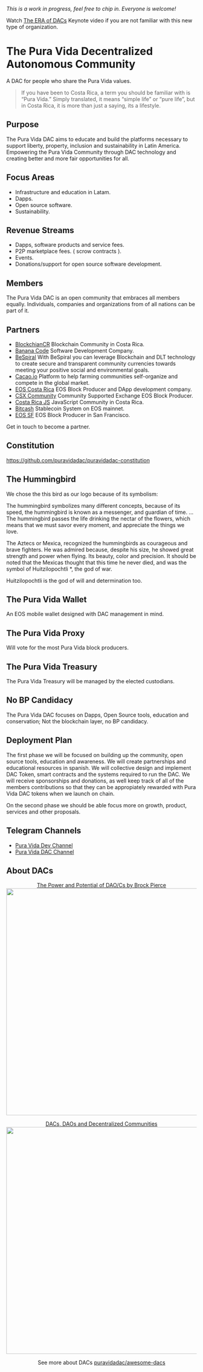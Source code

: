 *This is a work in progress, feel free to chip in. Everyone is welcome!*

Watch [The ERA of DACs](https://www.youtube.com/watch?v=ClJSLwoBtCc) Keynote video if you are not familiar with this new type of organization.

# The Pura Vida Decentralized Autonomous Community

A DAC for people who share the Pura Vida values.

> If you have been to Costa Rica, a term you should be familiar with is “Pura Vida.” Simply translated, it means “simple life” or “pure life”, but in Costa Rica, it is more than just a saying, its a lifestyle. 

## Purpose

The Pura Vida DAC aims to educate and build the platforms necessary to support liberty, property, inclusion and sustainability in Latin America. Empowering the Pura Vida Community through DAC technology and creating better and more fair opportunities for all. 

## Focus Areas

- Infrastructure and education in Latam.
- Dapps.
- Open source software.
- Sustainability. 

## Revenue Streams

- Dapps, software products and service fees.
- P2P marketplace fees. ( scrow contracts ).
- Events.
- Donations/support for open source software development. 

## Members

The Pura Vida DAC is an open community that embraces all members equally. 
Individuals, companies and organizations from of all nations can be part of it.

## Partners

- [BlockchianCR](https://blockchaincr.com) Blockchain Community in Costa Rica.
- [Banana Code](https://www.facebook.com/bananacode.co) Software Development Company.
- [BeSpiral](https://bespiral.com/) 
 With BeSpiral you can leverage Blockchain and DLT technology to create secure and transparent community currencies towards meeting your positive social and environmental goals.
- [Cacao.io](http://cacao.io/) Platform to help farming communities self-organize and compete in the global market. 
- [EOS Costa Rica](https://eoscostarica.io) EOS Block Producer and DApp development company. 
- [CSX Community](https://csx.io) Community Supported Exchange EOS Block Producer. 
- [Costa Rica JS](https://meetup.com/costaricajs) JavaScript Community in Costa Rica.
- [Bitcash](http://bitcash.org) Stablecoin System on EOS mainnet.
- [EOS SF](https://www.eossf.net) EOS Block Producer in San Francisco.

Get in touch to become a partner.

## Constitution

https://github.com/puravidadac/puravidadac-constitution

## The Hummingbird

We chose the this bird as our logo because of its symbolism:

The hummingbird symbolizes many different concepts, because of its speed, the hummingbird is known as a messenger, and guardian of time. ... The hummingbird passes the life drinking the nectar of the flowers, which means that we must savor every moment, and appreciate the things we love.

The Aztecs or Mexica, recognized the hummingbirds as courageous and brave fighters. He was admired because, despite his size, he showed great strength and power when flying. Its beauty, color and precision. It should be noted that the Mexicas thought that this time he never died, and was the symbol of Huitzilopochtli *, the god of war.

Huitzilopochtli is the god of will and determination too.

## The Pura Vida Wallet

An EOS mobile wallet designed with DAC management in mind.

## The Pura Vida Proxy

Will vote for the most Pura Vida block producers.

## The Pura Vida Treasury

The Pura Vida Treasury will be managed by the elected custodians.

## No BP Candidacy

The Pura Vida DAC focuses on Dapps, Open Source tools, education and conservation; Not the blockchain layer, no BP candidacy.

## Deployment Plan

The first phase we will be focused on building up the community, open source tools, education and awareness. We will create partnerships and educational resources in spanish. We will collective design and implement DAC Token, smart contracts and the systems required to run the DAC. We will receive sponsorships and donations, as well keep track of all of the members contributions so that they can be appropiately rewarded with Pura Vida DAC tokens when we launch on chain.

On the second phase we should be able focus more on growth, product, services and other proposals. 

## Telegram Channels

 - [Pura Vida Dev Channel](https://t.me/puravidadev)
 - [Pura Vida DAC Channel](https://t.me/puravidadac)

## About DACs

<p align="center">
	<a href="https://www.youtube.com/watch?v=Wf5gfjMfiHA">
    <span>The Power and Potential of DAO/Cs by Brock Pierce</span><br/>
		<img src="https://cdn-std.dprcdn.net/files/acc_635251/Io79a1" width="600">
	</a>
</p>

<p align="center">
	<a href="https://www.youtube.com/watch?v=-RzWkdp1AFw">
    <span>DACs, DAOs and Decentralized Communities</span><br/>
		<img src="https://cdn-std.dprcdn.net/files/acc_635251/CzQVdU" width="600">
	</a>
</p>


<p align="center">
  See more about DACs <a href="https://github.com/puravidadac/awesome-dacs">puravidadac/awesome-dacs</a>
</p>


